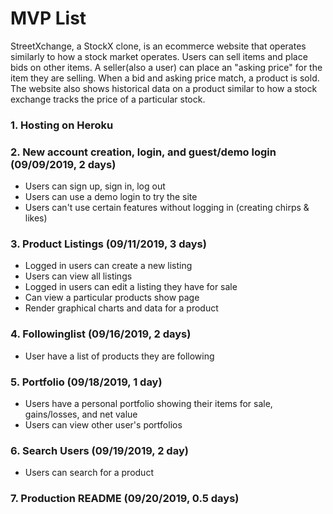 # MVP List

StreetXchange, a StockX clone, is an ecommerce website that operates similarly to how a stock market operates. Users can sell items and place bids on other items. A seller(also a user) can place an "asking price" for the item they are selling. When a bid and asking price match, a product is sold. The website also shows historical data on a product similar to how a stock exchange tracks the price of a particular stock. 

### 1. Hosting on Heroku 

### 2. New account creation, login, and guest/demo login (09/09/2019, 2 days)
  + Users can sign up, sign in, log out
  + Users can use a demo login to try the site
  + Users can't use certain features without logging in (creating chirps & likes)

### 3. Product Listings (09/11/2019, 3 days)
  + Logged in users can create a new listing
  + Users can view all listings
  + Logged in users can edit a listing they have for sale
  + Can view a particular products show page
  + Render graphical charts and data for a product

### 4. Followinglist (09/16/2019, 2 days)
  + User have a list of products they are following

### 5. Portfolio (09/18/2019, 1 day)
  + Users have a personal portfolio showing their items for sale, gains/losses, and net value
  + Users can view other user's portfolios

### 6. Search Users (09/19/2019, 2 day)
  + Users can search for a product

### 7. Production README (09/20/2019, 0.5 days)